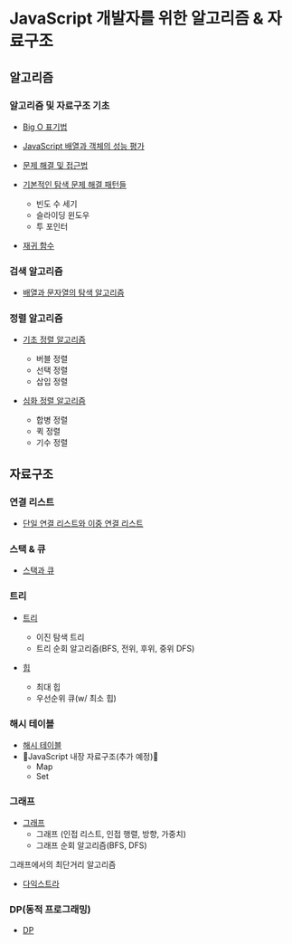 # JavaScript 개발자를 위한 알고리즘 & 자료구조

## 알고리즘

### 알고리즘 및 자료구조 기초

- [Big O 표기법](https://github.com/jong-k/js-algorithms/tree/main/01-%EB%B9%85%EC%98%A4-%ED%91%9C%EA%B8%B0%EB%B2%95)

- [JavaScript 배열과 객체의 성능 평가](https://github.com/jong-k/js-algorithms/tree/main/02-%EB%B0%B0%EC%97%B4%EA%B3%BC%EA%B0%9D%EC%B2%B4%EC%9D%98%EC%84%B1%EB%8A%A5%ED%8F%89%EA%B0%80)

- [문제 해결 및 접근법](https://github.com/jong-k/js-algorithms/tree/main/03-%EB%AC%B8%EC%A0%9C%ED%95%B4%EA%B2%B0%EC%A0%91%EA%B7%BC%EB%B2%95)

- [기본적인 탐색 문제 해결 패턴들](https://github.com/jong-k/js-algorithms/blob/main/04-%EB%AC%B8%EC%A0%9C%ED%95%B4%EA%B2%B0%ED%8C%A8%ED%84%B4/README.md)

  - 빈도 수 세기
  - 슬라이딩 윈도우
  - 투 포인터

- [재귀 함수](https://github.com/jong-k/js-algorithms/tree/main/05-%EC%9E%AC%EA%B7%80)

### 검색 알고리즘

- [배열과 문자열의 탐색 알고리즘](https://github.com/jong-k/js-algorithms/tree/main/06-%EA%B2%80%EC%83%89-%EC%95%8C%EA%B3%A0%EB%A6%AC%EC%A6%98)

### 정렬 알고리즘

- [기초 정렬 알고리즘](https://github.com/jong-k/js-algorithms/tree/main/07-%EA%B8%B0%EB%B3%B8-%EC%A0%95%EB%A0%AC-%EC%95%8C%EA%B3%A0%EB%A6%AC%EC%A6%98)

  - 버블 정렬
  - 선택 정렬
  - 삽입 정렬

- [심화 정렬 알고리즘](https://github.com/jong-k/js-algorithms/tree/main/08-%EC%8B%AC%ED%99%94-%EC%A0%95%EB%A0%AC-%EC%95%8C%EA%B3%A0%EB%A6%AC%EC%A6%98)
  - 합병 정렬
  - 퀵 정렬
  - 기수 정렬

## 자료구조

### 연결 리스트

- [단일 연결 리스트와 이중 연결 리스트](https://github.com/jong-k/js-algorithms/tree/main/09-%EC%97%B0%EA%B2%B0-%EB%A6%AC%EC%8A%A4%ED%8A%B8)

### 스택 & 큐

- [스택과 큐](https://github.com/jong-k/js-algorithms/tree/main/10-%EC%8A%A4%ED%83%9D%EA%B3%BC%ED%81%90)

### 트리

- [트리](https://github.com/jong-k/js-algorithms/tree/main/11-%ED%8A%B8%EB%A6%AC)

  - 이진 탐색 트리
  - 트리 순회 알고리즘(BFS, 전위, 후위, 중위 DFS)

- [힙](https://github.com/jong-k/js-algorithms/tree/main/12-%ED%9E%99)
  - 최대 힙
  - 우선순위 큐(w/ 최소 힙)

### 해시 테이블

- [해시 테이블](https://github.com/jong-k/js-algorithms/tree/main/13-%ED%95%B4%EC%8B%9C-%ED%85%8C%EC%9D%B4%EB%B8%94)
- 🚧JavaScript 내장 자료구조(추가 예정)🚧
  - Map
  - Set

### 그래프

- [그래프](https://github.com/jong-k/js-algorithms/tree/main/14-%EA%B7%B8%EB%9E%98%ED%94%84)
  - 그래프 (인접 리스트, 인접 행렬, 방향, 가중치)
  - 그래프 순회 알고리즘(BFS, DFS)

그래프에서의 최단거리 알고리즘

- [다익스트라](https://github.com/jong-k/js-algorithms/tree/main/15-%EB%8B%A4%EC%9D%B5%EC%8A%A4%ED%8A%B8%EB%9D%BC)

### DP(동적 프로그래밍)

- [DP](https://github.com/jong-k/js-algorithms/tree/main/16-DP)
